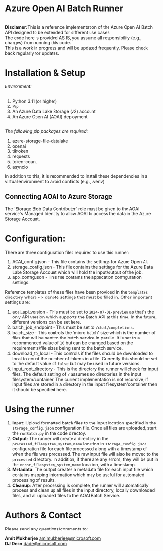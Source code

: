 <h1>Azure Open AI Batch Runner</h1>
<br/><b>Disclamer:</b>This is a reference implementation of the Azure Open AI Batch API designed to be extended for different use cases.<br/>
The code here is provided AS IS, you assume all responsibility (e.g., charges) from running this code.</br>
This is a work in progress and will be updated frequently. Please check back regularly for updates. 
<h1>Installation & Setup</h1>
<i>Environment:</i><br/><br/>

1. Python 3.11 (or higher)
2. Pip
3. An Azure Data Lake Storage (v2) account
4. An Azure Open AI (AOAI) deployment

<br/><i>The following pip packages are required:</i><br/>
1. azure-storage-file-datalake<br/>
2. openai
3. tiktoken
4. requests
5. token-count
6. asyncio

In addition to this, it is recommended to install these dependencies in a virtual environment to avoid conflicts (e.g., .venv)
<h2>Connecting AOAI to Azure Storage</h2>
The `Storage Blob Data Contributer` role must be given to the AOAI service's Managed Identity to allow AOAI to access the data in the Azure Storage Account.
<h1>Configuration:</h1>
There are three configuration files required to use this runner:

1. AOAI_config.json - This file contains the settings for Azure Open AI.
2. storage_config.json - This file contains the settings for the Azure Data Lake Storage Account which will hold the input/output of the job.
3. app_config.json - This file contains the application configuration settings.

Reference templates of these files have been provided in the `templates` directory where <> denote settings that must be filled in. 
Other important settings are:

1. aoai_api_version - This must be set to `2024-07-01-preview` as that's the only API version which supports the Batch API at this time. In the future, different versions can be set here.
2. batch_job_endpoint - This must be set to `/chat/completions`.
3. batch_size - This controls the 'micro batch' size which is the number of files that will be sent to the batch service in paralle. It is set to a recommended value of `10` but can be changed
based on the requirements/file sizes being sent to the batch service.
4. download_to_local - This controls if the files should be downloaded to local to count the number of tokens in a file. Currently this should be set to the default value of `false` but may be used in future versions.
5. input_root_directory - This is the directory the runner will check for input files. The default setting of `/` assumes no directories in the input filesystem/container. The current implementation is not recursive; if input files are stored in a directory in the input filesystem/container then it should be specified here.

<h1>Using the runner</h1>

1. <b>Input</b>: Upload formatted batch files to the input location specified in the `storage_config.json` configuration file. Once all files are uploaded, start the `runBatch.py` in the code directoy. 
2. <b>Output</b>: The runner will create a directory in the `processed_filesystem_system_name` location in `storage_config.json` configuration file for each file processed along with a timestamp of when the file was processed. The raw input file will also be moved to the `processed` directory. In addition, if there are any errors, they will be put in the `error_filesystem_system_name` location, with a timestamp. 
3. <b>Metadata</b>: The output creates a metadata file for each input file which contains mapping information which may be useful for automated processing of results.
4. <b>Cleanup</b>: After processing is complete, the runner will automatically process and clean up all files in the input directory, locally downloaded files, and all uploaded files to the AOAI Batch Service.

<h1>Authors & Contact</h1>
Please send any questions/comments to:</br>

<b>Amit Mukherjee</b> amimukherjee@microsoft.com</br>
<b>DJ Dean</b> dade@microsoft.com</br>

